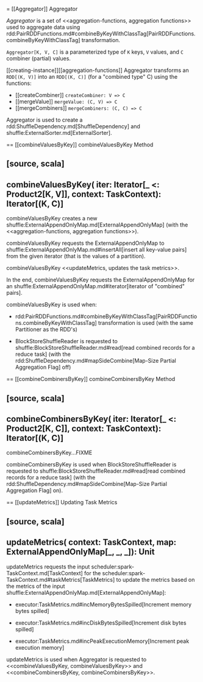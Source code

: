 = [[Aggregator]] Aggregator

*Aggregator* is a set of <<aggregation-functions, aggregation functions>> used to aggregate data using rdd:PairRDDFunctions.md#combineByKeyWithClassTag[PairRDDFunctions.combineByKeyWithClassTag] transformation.

`Aggregator[K, V, C]` is a parameterized type of `K` keys, `V` values, and `C` combiner (partial) values.

[[creating-instance]][[aggregation-functions]]
Aggregator transforms an `RDD[(K, V)]` into an `RDD[(K, C)]` (for a "combined type" C) using the functions:

* [[createCombiner]] `createCombiner: V => C`
* [[mergeValue]] `mergeValue: (C, V) => C`
* [[mergeCombiners]] `mergeCombiners: (C, C) => C`

Aggregator is used to create a rdd:ShuffleDependency.md[ShuffleDependency] and shuffle:ExternalSorter.md[ExternalSorter].

== [[combineValuesByKey]] combineValuesByKey Method

[source, scala]
----
combineValuesByKey(
  iter: Iterator[_ <: Product2[K, V]],
  context: TaskContext): Iterator[(K, C)]
----

combineValuesByKey creates a new shuffle:ExternalAppendOnlyMap.md[ExternalAppendOnlyMap] (with the <<aggregation-functions, aggregation functions>>).

combineValuesByKey requests the ExternalAppendOnlyMap to shuffle:ExternalAppendOnlyMap.md#insertAll[insert all key-value pairs] from the given iterator (that is the values of a partition).

combineValuesByKey <<updateMetrics, updates the task metrics>>.

In the end, combineValuesByKey requests the ExternalAppendOnlyMap for an shuffle:ExternalAppendOnlyMap.md#iterator[iterator of "combined" pairs].

combineValuesByKey is used when:

* rdd:PairRDDFunctions.md#combineByKeyWithClassTag[PairRDDFunctions.combineByKeyWithClassTag] transformation is used (with the same Partitioner as the RDD's)

* BlockStoreShuffleReader is requested to shuffle:BlockStoreShuffleReader.md#read[read combined records for a reduce task] (with the rdd:ShuffleDependency.md#mapSideCombine[Map-Size Partial Aggregation Flag] off)

== [[combineCombinersByKey]] combineCombinersByKey Method

[source, scala]
----
combineCombinersByKey(
  iter: Iterator[_ <: Product2[K, C]],
  context: TaskContext): Iterator[(K, C)]
----

combineCombinersByKey...FIXME

combineCombinersByKey is used when BlockStoreShuffleReader is requested to shuffle:BlockStoreShuffleReader.md#read[read combined records for a reduce task] (with the rdd:ShuffleDependency.md#mapSideCombine[Map-Size Partial Aggregation Flag] on).

== [[updateMetrics]] Updating Task Metrics

[source, scala]
----
updateMetrics(
  context: TaskContext,
  map: ExternalAppendOnlyMap[_, _, _]): Unit
----

updateMetrics requests the input scheduler:spark-TaskContext.md[TaskContext] for the scheduler:spark-TaskContext.md#taskMetrics[TaskMetrics] to update the metrics based on the metrics of the input shuffle:ExternalAppendOnlyMap.md[ExternalAppendOnlyMap]:

* executor:TaskMetrics.md#incMemoryBytesSpilled[Increment memory bytes spilled]

* executor:TaskMetrics.md#incDiskBytesSpilled[Increment disk bytes spilled]

* executor:TaskMetrics.md#incPeakExecutionMemory[Increment peak execution memory]

updateMetrics is used when Aggregator is requested to <<combineValuesByKey, combineValuesByKey>> and <<combineCombinersByKey, combineCombinersByKey>>.
